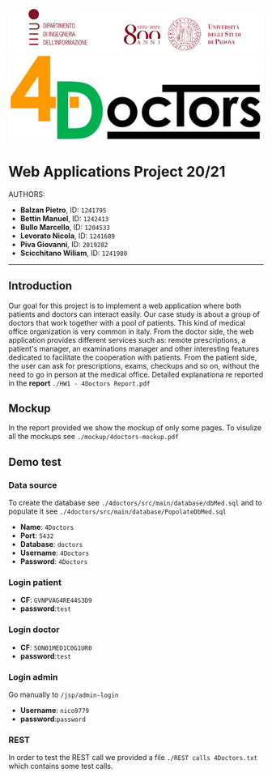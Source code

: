![alt text](mockup/top.png)
![alt text](mockup/logo.png)

# Web Applications Project 20/21

AUTHORS:

- **Balzan Pietro**, ID: `1241795`
- **Bettin Manuel**, ID: `1242413`
- **Bullo Marcello**, ID: `1204533`
- **Levorato Nicola**, ID: `1241689`
- **Piva Giovanni**, ID: `2019282`
- **Scicchitano Wiliam**, ID: `1241980`

---------------------


## Introduction
Our goal for this project is to implement a web application where both patients and doctors can interact easily. Our case study is about a group of doctors that work together with a pool of patients. This kind of medical office organization is very common in italy. From the doctor side, the web application provides different services such as: remote prescriptions, a patient's manager, an examinations manager and other interesting features dedicated to facilitate the cooperation with patients. From the patient side, the user can ask for prescriptions, exams, checkups and so on, without the need to go in person at the medical office. Detailed explanationa re reported in the **report** `./HW1 - 4Doctors Report.pdf`

## Mockup
In the report provided we show the mockup of only some pages. To visulize all the mockups see `./mockup/4doctors-mockup.pdf`
 
## Demo test

### Data source
To create the database see `./4doctors/src/main/database/dbMed.sql` and to populate it see `./4doctors/src/main/database/PopolateDbMed.sql`

- **Name**: `4Doctors`
- **Port**: `5432`
- **Database**: `doctors`
- **Username**: `4Doctors`
- **Password**: `4Doctors`

### Login patient
- **CF**: `GVNPVAG4RE44S3D9`
- **password**:`test`

### Login doctor
- **CF**: `SON01MED1C0G1UR0`
- **password**:`test`

### Login admin
Go manually to `/jsp/admin-login`
- **Username**: `nico9779`
- **password**:`password`


### REST
In order to test the REST call we provided a file `./REST calls 4Doctors.txt` which contains some test calls.





